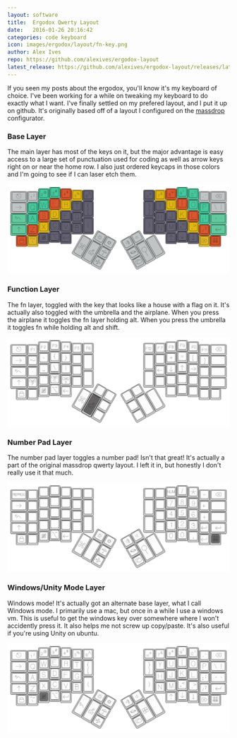 ```yaml
---
layout: software
title:  Ergodox Qwerty Layout
date:   2016-01-26 20:16:42
categories: code keyboard
icon: images/ergodox/layout/fn-key.png
author: Alex Ives
repo: https://github.com/alexives/ergodox-layout
latest_release: https://github.com/alexives/ergodox-layout/releases/latest
---
```

If you seen my posts about the ergodox, you'll know it's my keyboard of choice. I've been working for a while on tweaking my keyboard to do exactly what I want. I've finally settled on my prefered layout, and I put it up on github. It's originally based off of a layout I configured on the [massdrop](https://www.massdrop.com/) configurator.

### Base Layer

The main layer has most of the keys on it, but the major advantage is easy access to a large set of punctuation used for coding as well as arrow keys right on or near the home row. I also just ordered keycaps in those colors and I'm going to see if I can laser etch them.

![Base Layer](/images/ergodox/layout/colors.png)

### Function Layer

The fn layer, toggled with the key that looks like a house with a flag on it. It's actually also toggled with the umbrella and the airplane. When you press the airplane it toggles the fn layer holding alt. When you press the umbrella it toggles fn while holding alt and shift.

![Function layer](/images/ergodox/layout/ergodox-key-layout-fn.png)

### Number Pad Layer

The number pad layer toggles a number pad! Isn't that great! It's actually a part of the original massdrop qwerty layout. I left it in, but honestly I don't really use it that much.

![Number Pad](/images/ergodox/layout/ergodox-key-layout-num.png)

### Windows/Unity Mode Layer

Windows mode! It's actually got an alternate base layer, what I call Windows mode. I primarily use a mac, but once in a while I use a windows vm. This is useful to get the windows key over somewhere where I won't accidently press it. It also helps me not screw up copy/paste. It's also useful if you're using Unity on ubuntu.

![Windows Mode](/images/ergodox/layout/ergodox-key-layout-win.png)
